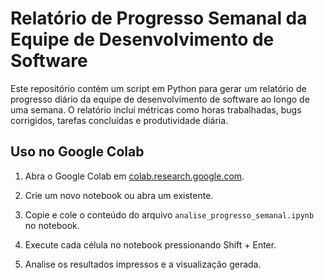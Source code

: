 # Relatório de Progresso Semanal da Equipe de Desenvolvimento de Software

Este repositório contém um script em Python para gerar um relatório de progresso diário da equipe de desenvolvimento de software ao longo de uma semana. O relatório inclui métricas como horas trabalhadas, bugs corrigidos, tarefas concluídas e produtividade diária.

## Uso no Google Colab

1. Abra o Google Colab em [colab.research.google.com](https://colab.research.google.com/).

2. Crie um novo notebook ou abra um existente.

3. Copie e cole o conteúdo do arquivo `analise_progresso_semanal.ipynb` no notebook.

4. Execute cada célula no notebook pressionando Shift + Enter.

5. Analise os resultados impressos e a visualização gerada.
